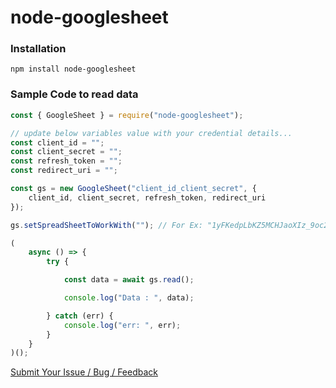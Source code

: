 # node-googlesheet

### Installation
```
npm install node-googlesheet
```

### Sample Code to read data

```js
const { GoogleSheet } = require("node-googlesheet");

// update below variables value with your credential details...
const client_id = "";
const client_secret = "";
const refresh_token = "";
const redirect_uri = "";

const gs = new GoogleSheet("client_id_client_secret", {
    client_id, client_secret, refresh_token, redirect_uri
});

gs.setSpreadSheetToWorkWith(""); // For Ex: "1yFKedpLbKZ5MCHJaoXIz_9oc2_qoXZkUEyxTQQEfXtE"

(
    async () => {
        try {

            const data = await gs.read();

            console.log("Data : ", data);

        } catch (err) {
            console.log("err: ", err);
        }
    }
)();

```

[Submit Your Issue / Bug / Feedback](https://docs.google.com/forms/d/e/1FAIpQLSc4IcMovlwocjoUnVR3tY6aEC9UDPmpgWvsk0tfGUwTLNhdFw/viewform)